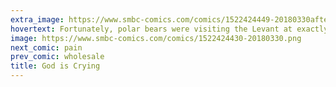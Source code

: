 ```yaml
---
extra_image: https://www.smbc-comics.com/comics/1522424449-20180330after.png
hovertext: Fortunately, polar bears were visiting the Levant at exactly the right moment.
image: https://www.smbc-comics.com/comics/1522424430-20180330.png
next_comic: pain
prev_comic: wholesale
title: God is Crying
---
```


